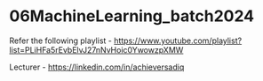 # 06MachineLearning_batch2024

Refer the following playlist - https://www.youtube.com/playlist?list=PLiHFa5rEvbElvJ27nNvHoic0YwowzpXMW

Lecturer - https://linkedin.com/in/achieversadiq
